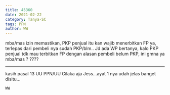```yaml
---
title: 45360
date: 2021-02-22
category: Tanya-SC
tags: PPN
author: WW
---
```


mba/mas izin memastikan, PKP penjual itu kan wajib menerbitkan FP ya, terlepas dari pembeli nya sudah PKP/blm.. Jd ada WP bertanya, kalo PKP penjual tdk mau terbitkan FP dengan alasan pembeli belum PKP, ini gmna ya mba/mas ? ????

---

kasih pasal 13 UU PPN/UU Cilaka aja Jess...ayat 1 nya udah jelas banget disitu...

`WW`
